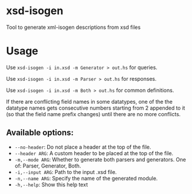 # xsd-isogen

Tool to generate xml-isogen descriptions from xsd files

Usage
=====

Use `xsd-isogen -i in.xsd -m Generator > out.hs` for queries.

Use `xsd-isogen -i in.xsd -m Parser > out.hs` for responses.

Use `xsd-isogen -i in.xsd -m Both > out.hs` for common definitions.

If there are conflicting field names in some datatypes, one of the the datatype names gets consecutive numbers starting from 2 appended to it (so that the field name prefix changes) until there are no more conflicts.

## Available options:
  - `--no-header`:
    Do not place a header at the top of the file.
  - `--header ARG`:
    A custom header to be placed at the top of the file.
  - `-m,--mode ARG`:
    Whether to generate both parsers and generators. One of: Parser, Generator, Both.
  - `-i,--input ARG`:
    Path to the input .xsd file.
  - `-n,--name ARG`:
    Specify the name of the generated module.
  - `-h,--help`:
    Show this help text
